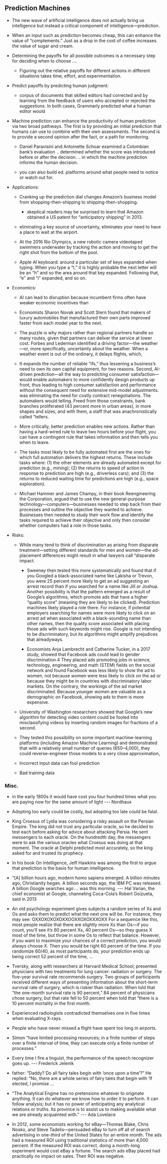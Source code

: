 ## Prediction Machines

* The new wave of artificial intelligence does not actually bring us intelligence but instead a critical component of intelligence—prediction.

* When an input such as prediction becomes cheap, this can enhance the value of “complements.” Just as a drop in the cost of coffee increases the value of sugar and cream.

* Determining the payoffs for all possible outcomes is a necessary step for deciding when to choose ....
    - Figuring out the relative payoffs for different actions in different situations takes time, effort, and experimentation.

* Predict payoffs by predicting human judgment: 
    - corpus of documents that skilled editors had corrected and by learning from the feedback of users who accepted or rejected the suggestions. In both cases, Grammarly predicted what a human editor would

* Machine prediction can enhance the productivity of human prediction via two broad pathways. The first is by providing an initial prediction that humans can use to combine with their own assessments. The second is to provide a second opinion after the fact, or a path for monitoring.
    - Daniel Paravisini and Antoinette Schoar examined a Colombian bank’s evaluation .. determined whether the score was introduced before or after the decision.  .. in which the machine prediction informs the human decision.

    - you can also build ed. platforms around what people need to notice or watch out for.

* Applications:
    - Cranking up the prediction dial changes Amazon’s business model from shopping-then-shipping to shipping-then-shopping.
        - skeptical readers may be surprised to learn that Amazon obtained a US patent for “anticipatory shipping” in 2013.

    - eliminating a key source of uncertainty, eliminates your need to have a place to wait at the airport. 

    - At the 2016 Rio Olympics, a new robotic camera videotaped swimmers underwater by tracking the action and moving to get the right shot from the bottom of the pool.

    - Apple AI keyboard: around a particular set of keys expanded when typing. When you type a “t,” it is highly probable the next letter will be an “h” and so the area around that key expanded. Following that, “e” and “i” expanded, and so on.

* Economics:
    - AI can lead to disruption because incumbent firms often have weaker economic incentives than
    
    - Economists Sharon Novak and Scott Stern found that makers of luxury automobiles that manufactured their own parts improved faster from each model year to the next.

    - The puzzle is why majors rather than regional partners handle so many routes, given that partners can deliver the service at lower cost. Forbes and Lederman identified a driving factor—the weather—or, more specifically, uncertainty about the weather. When a weather event is out of the ordinary, it delays flights, which,

    - It expands the number of reliable “ifs,” thus lessening a business’s need to own its own capital equipment, for two reasons. Second, AI-driven prediction—all the way to predicting consumer satisfaction—would enable automakers to more confidently design products up front, thus leading to high consumer satisfaction and performance without the consequent need for extensive mid-model adjustments. was eliminating the need for costly contract renegotiations. The automakers would telling. Freed from those constraints, bank branches proliferated (43 percent more in urban areas), in more shapes and sizes, and with them, a staff that was anachronistically called “tellers.

    - More critically, better prediction enables new actions. Rather than having a hard-wired rule to leave two hours before your flight, you can have a contingent rule that takes information and then tells you when to leave.
    
    - The tasks most likely to be fully automated first are the ones for which full automation delivers the highest returns. These include tasks where: (1) the other elements are already automated except for prediction (e.g., mining); (2) the returns to speed of action in response to prediction are high (e.g., driverless cars); and (3) the returns to reduced waiting time for predictions are high (e.g., space exploration).
    
    - Michael Hammer and James Champy, in their book Reengineering the Corporation, argued that to use the new general-purpose technology—computers—businesses needed to step back from their processes and outline the objective they wanted to achieve. Businesses then needed to study their work flow and identify the tasks required to achieve their objective and only then consider whether computers had a role in those tasks.

* Risks:
    - While many tend to think of discrimination as arising from disparate treatment—setting different standards for men and women—the ad-placement differences might result in what lawyers call “disparate impact.

        - Sweeney then tested this more systematically and found that if you Googled a black-associated name like Lakisha or Trevon, you were 25 percent more likely to get an ad suggesting an arrest record than if you searched for a name like Jill or Joshua. Another possibility is that the pattern emerged as a result of Google’s algorithms, which promote ads that have a higher “quality score” (meaning they are likely to be clicked). Prediction machines likely played a role there. For instance, if potential employers searching for names were more likely to click on an arrest ad when associated with a black-sounding name than other names, then the quality score associated with placing those ads with such keywords might rise. Google is not intending to be discriminatory, but its algorithms might amplify prejudices that alreadyways. 
    
        - Economists Anja Lambrecht and Catherine Tucker, in a 2017 study, showed that Facebook ads could lead to gender discrimination.4 They placed ads promoting jobs in science, technology, engineering, and math (STEM) fields on the social network and found Facebook was less likely to show the ad to women, not because women were less likely to click on the ad or because they might be in countries with discriminatory labor markets. On the contrary, the workings of the ad market discriminated. Because younger women are valuable as a demographic on Facebook, showing ads to them is more expensive.

    - University of Washington researchers showed that Google’s new algorithm for detecting video content could be fooled into misclassifying videos by inserting random images for fractions of a second.

    - They tested this possibility on some important machine-learning platforms (including Amazon Machine Learning) and demonstrated that with a relatively small number of queries (650–4,000), they could reverse-engineer those models to a very close approximation,

    - Incorrect input data can fool prediction

    - Bad training data                

### Misc.

* in the early 1800s it would have cost you four hundred times what you are paying now for the same amount of light --- Nordhaus

* Adopting too early could be costly, but adopting too late could be fatal.

* King Croesus of Lydia was considering a risky assault on the Persian Empire. The king did not trust any particular oracle, so he decided to test each before asking for advice about attacking Persia. He sent messengers to each oracle. On the hundredth day, the messengers were to ask the various oracles what Croesus was doing at that moment. The oracle at Delphi predicted most accurately, so the king asked for and trusted its prophecy.

* In his book On Intelligence, Jeff Hawkins was among the first to argue that prediction is the basis for human intelligence.

* “[A] billion hours ago, modern homo sapiens emerged. A billion minutes ago, Christianity began. A billion seconds ago, the IBM PC was released. A billion Google searches ago … was this morning. --- Hal Varian, the chief economist at Google, channeling Coca-Cola’s Robert Goizueta, said in 2013

* An old psychology experiment gives subjects a random series of Xs and Os and asks them to predict what the next one will be. For instance, they may see: OXXOXOXOXOXXOOXXOXOXXXOXX For a sequence like this, most people realize that there are slightly more Xs than Os—if you count, you’ll see it’s 60 percent Xs, 40 percent Os—so they guess X most of the time, but throw in some Os to reflect that balance. However, if you want to maximize your chances of a correct prediction, you would always choose X. Then you would be right 60 percent of the time. If you randomize 60/40, as most participants do, your prediction ends up being correct 52 percent of the time, ...

* Tversky, along with researchers at Harvard Medical School, presented physicians with two treatments for lung cancer: radiation or surgery. The five-year survival rate recommends surgery. Two groups of participants received different ways of presenting information about the short-term survival rate of surgery, which is riskier than radiation. When told that “the one-month survival rate is 90 percent,” 84 percent of physicians chose surgery, but that rate fell to 50 percent when told that “there is a 10 percent mortality in the first month.

* Experienced radiologists contradicted themselves one in five times when evaluating X-rays.

* People who have never missed a flight have spent too long in airports.

* Simon “have limited processing resources; in a finite number of steps over a finite interval of time, they can execute only a finite number of processes.”

* Every time I fire a linguist, the performance of the speech recognizer goes up. --- Frederick Jelenik

* father: “Daddy? Do all fairy tales begin with ‘once upon a time’?” He replied: “No, there are a whole series of fairy tales that begin with ‘If elected, I promise …

* "The Analytical Engine has no pretensions whatever to originate anything. It can do whatever we know how to order it to perform. It can follow analysis; but it has no power of anticipating any analytical relations or truths. Its province is to assist us to making available what we are already acquainted with." --- Ada Lovelace

* In 2012, some economists working for eBay—Thomas Blake, Chris Nosko, and Steve Tadelis—persuaded eBay to turn off all of search advertising in one-third of the United States for an entire month. The ads had a measured ROI using traditional statistics of more than 4,000 percent. If the measured ROI was correct, doing a month-long experiment would cost eBay a fortune. The search ads eBay placed had practically no impact on sales. Their ROI was negative. 